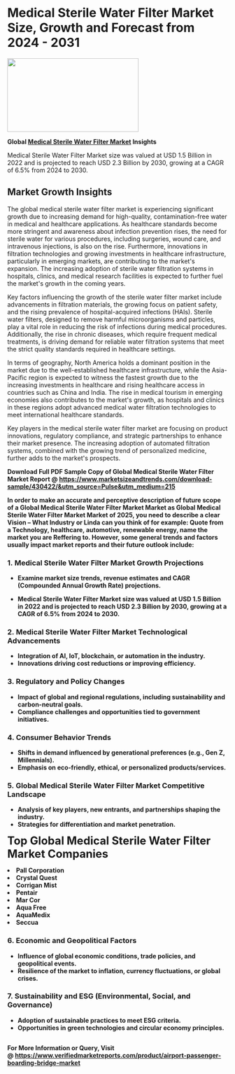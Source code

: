 <H1>Medical Sterile Water Filter Market Size, Growth and Forecast from 2024 - 2031</H1><img class="aligncenter size-medium wp-image-584254" src="https://thirdeyenews.in/wp-content/uploads/2024/09/Global-Market-Research-300x168.jpeg" alt="" width="300" height="168" /><p><strong>Global&nbsp;<a href="https://www.marketsizeandtrends.com/download-sample/430422/&amp;utm_source=Pulse&amp;utm_medium=215">Medical Sterile Water Filter Market</a> Insights</strong></p><p>Medical Sterile Water Filter Market size was valued at USD 1.5 Billion in 2022 and is projected to reach USD 2.3 Billion by 2030, growing at a CAGR of 6.5% from 2024 to 2030.</p><p><h2>Market Growth Insights</h2> <p>The global medical sterile water filter market is experiencing significant growth due to increasing demand for high-quality, contamination-free water in medical and healthcare applications. As healthcare standards become more stringent and awareness about infection prevention rises, the need for sterile water for various procedures, including surgeries, wound care, and intravenous injections, is also on the rise. Furthermore, innovations in filtration technologies and growing investments in healthcare infrastructure, particularly in emerging markets, are contributing to the market's expansion. The increasing adoption of sterile water filtration systems in hospitals, clinics, and medical research facilities is expected to further fuel the market's growth in the coming years.</p> <p><strong></strong></p> <p>Key factors influencing the growth of the sterile water filter market include advancements in filtration materials, the growing focus on patient safety, and the rising prevalence of hospital-acquired infections (HAIs). Sterile water filters, designed to remove harmful microorganisms and particles, play a vital role in reducing the risk of infections during medical procedures. Additionally, the rise in chronic diseases, which require frequent medical treatments, is driving demand for reliable water filtration systems that meet the strict quality standards required in healthcare settings.</p> <p>In terms of geography, North America holds a dominant position in the market due to the well-established healthcare infrastructure, while the Asia-Pacific region is expected to witness the fastest growth due to the increasing investments in healthcare and rising healthcare access in countries such as China and India. The rise in medical tourism in emerging economies also contributes to the market's growth, as hospitals and clinics in these regions adopt advanced medical water filtration technologies to meet international healthcare standards.</p> <p>Key players in the medical sterile water filter market are focusing on product innovations, regulatory compliance, and strategic partnerships to enhance their market presence. The increasing adoption of automated filtration systems, combined with the growing trend of personalized medicine, further adds to the market's prospects.</p> <p><strong></p><p><span class=""><strong>Download Full PDF Sample Copy of Global Medical Sterile Water Filter Market Report</strong> @ <a href="https://www.marketsizeandtrends.com/download-sample/430422/&amp;utm_source=Pulse&amp;utm_medium=215" target="_blank">https://www.marketsizeandtrends.com/download-sample/430422/&amp;utm_source=Pulse&amp;utm_medium=215</a></span></p><p>In order to make an accurate and perceptive description of future scope of a Global&nbsp;Medical Sterile Water Filter Market Market as Global&nbsp;Medical Sterile Water Filter Market Market of 2025, you need to describe a clear Vision &ndash; What Industry or Linda can you think of for example: Quote from a Technology, healthcare, automotive, renewable energy, name the market you are Reffering to. However, some general trends and factors usually impact market reports and their future outlook include:</p><h3>1.&nbsp;<strong>Medical Sterile Water Filter Market Growth Projections</strong></h3><ul><li>Examine market size trends, revenue estimates and CAGR (Compounded Annual Growth Rate) projections.</li><li><p>Medical Sterile Water Filter Market size was valued at USD 1.5 Billion in 2022 and is projected to reach USD 2.3 Billion by 2030, growing at a CAGR of 6.5% from 2024 to 2030.</p></li></ul><h3>2.&nbsp;<strong>Medical Sterile Water Filter Market Technological Advancements</strong></h3><ul><li>Integration of AI, IoT, blockchain, or automation in the industry.</li><li>Innovations driving cost reductions or improving efficiency.</li></ul><h3>3.&nbsp;<strong>Regulatory and Policy Changes</strong></h3><ul><li>Impact of global and regional regulations, including sustainability and carbon-neutral goals.</li><li>Compliance challenges and opportunities tied to government initiatives.</li></ul><h3>4.&nbsp;<strong>Consumer Behavior Trends</strong></h3><ul><li>Shifts in demand influenced by generational preferences (e.g., Gen Z, Millennials).</li><li>Emphasis on eco-friendly, ethical, or personalized products/services.</li></ul><h3>5.&nbsp;<strong>Global Medical Sterile Water Filter Market Competitive Landscape</strong></h3><ul><li>Analysis of key players, new entrants, and partnerships shaping the industry.</li><li>Strategies for differentiation and market penetration.</li></ul><p data-pm-slice="1 1 []"><span style="color: inherit; font-family: inherit; font-size: 25px;">Top Global Medical Sterile Water Filter Market Companies</span></p><div class="" data-test-id=""><p><li>Pall Corporation</li><li> Crystal Quest</li><li> Corrigan Mist</li><li> Pentair</li><li> Mar Cor</li><li> Aqua Free</li><li> AquaMedix</li><li> Seccua</li></p></div><h3>6.&nbsp;<strong>Economic and Geopolitical Factors</strong></h3><ul><li>Influence of global economic conditions, trade policies, and geopolitical events.</li><li>Resilience of the market to inflation, currency fluctuations, or global crises.</li></ul><h3>7.&nbsp;<strong>Sustainability and ESG (Environmental, Social, and Governance)</strong></h3><ul><li>Adoption of sustainable practices to meet ESG criteria.</li><li>Opportunities in green technologies and circular economy principles.</li></ul><h2><strong style="font-size: 14px;">For More Information or Query, Visit @&nbsp;</strong><a style="background-color: #ffffff; font-size: 14px;" href="https://www.marketsizeandtrends.com/report/medical-sterile-water-filter-market/" target="_blank">https://www.verifiedmarketreports.com/product/airport-passenger-boarding-bridge-market</a></h2>
